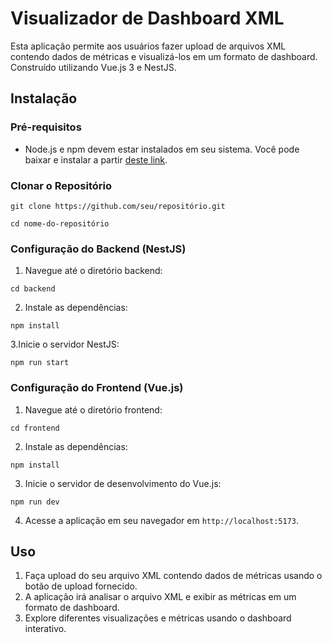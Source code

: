 # Visualizador de Dashboard XML

Esta aplicação permite aos usuários fazer upload de arquivos XML contendo dados de métricas e visualizá-los em um formato de dashboard. Construído utilizando Vue.js 3 e NestJS.

## Instalação

### Pré-requisitos
- Node.js e npm devem estar instalados em seu sistema. Você pode baixar e instalar a partir [deste link](https://nodejs.org/).

### Clonar o Repositório
```
git clone https://github.com/seu/repositório.git
```
```
cd nome-do-repositório
```
### Configuração do Backend (NestJS)

1. Navegue até o diretório backend:
```
cd backend
```
2. Instale as dependências:
```
npm install
```
3.Inicie o servidor NestJS:
 ```
npm run start
 ```
### Configuração do Frontend (Vue.js)

1. Navegue até o diretório frontend:
```
cd frontend
 ```
2. Instale as dependências:
 ```
npm install
 ```
3. Inicie o servidor de desenvolvimento do Vue.js:
 ```
npm run dev
 ```
4. Acesse a aplicação em seu navegador em `http://localhost:5173`.

## Uso

1. Faça upload do seu arquivo XML contendo dados de métricas usando o botão de upload fornecido.
2. A aplicação irá analisar o arquivo XML e exibir as métricas em um formato de dashboard.
3. Explore diferentes visualizações e métricas usando o dashboard interativo.
